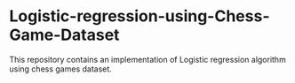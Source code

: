 # Logistic-regression-using-Chess-Game-Dataset
This repository contains an implementation of Logistic regression algorithm using chess games dataset. 
